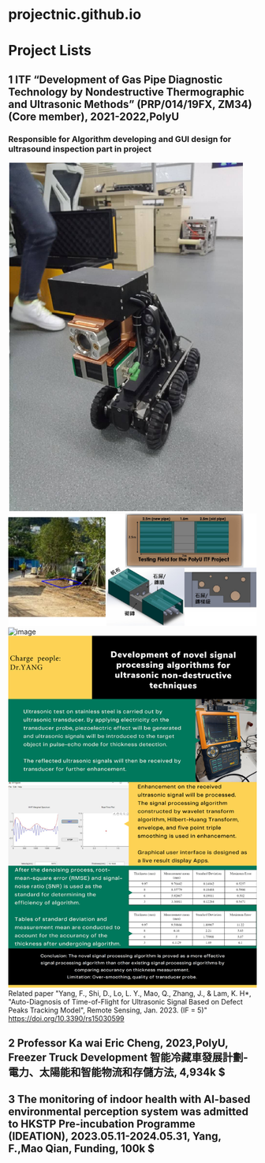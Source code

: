 # projectnic.github.io
Project Lists
===
## 1 ITF “Development of Gas Pipe Diagnostic Technology by Nondestructive Thermographic and Ultrasonic Methods” (PRP/014/19FX, ZM34)(Core member), 2021-2022,PolyU
### Responsible for Algorithm developing and GUI design for ultrasound inspection part in project 
![image](Towngas1.png)
![image](Towngas2.png) ![image](Towngas3.png)
![image](ultrasoundimage.png)
Related paper "Yang, F., Shi, D., Lo, L. Y., Mao, Q., Zhang, J., & Lam, K. H*, "Auto-Diagnosis of Time-of-Flight for Ultrasonic Signal Based on Defect Peaks Tracking Model", Remote Sensing, Jan. 2023. (IF = 5)" <a href="https://doi.org/10.3390/rs15030599"> https://doi.org/10.3390/rs15030599
## 2 Professor Ka wai Eric Cheng, 2023,PolyU, Freezer Truck Development 智能冷藏車發展計劃- 電力、太陽能和智能物流和存儲方法, 4,934k $
## 3 The monitoring of indoor health with AI-based environmental perception system was admitted to HKSTP Pre-incubation Programme (IDEATION), 2023.05.11-2024.05.31, Yang, F.,Mao Qian, Funding, 100k $ 
